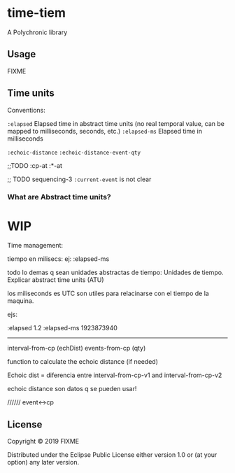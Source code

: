 # time-tiem

A Polychronic library

## Usage

FIXME

## Time units

Conventions:

`:elapsed` Elapsed time in abstract time units (no real temporal value, can be mapped to milliseconds, seconds, etc.)
`:elapsed-ms` Elapsed time in milliseconds

`:echoic-distance`
`:echoic-distance-event-qty`

;;TODO
:cp-at
:\*-at

;; TODO
sequencing-3 `:current-event` is not clear

### What are Abstract time units?

# WIP

Time management:

tiempo en milisecs:
ej: :elapsed-ms

todo lo demas q sean unidades abstractas de tiempo: Unidades de tiempo. Explicar abstract time units (ATU)

los miliseconds es UTC son utiles para relacinarse con el tiempo de la maquina.

ejs:

:elapsed 1.2
:elapsed-ms 1923873940

---

interval-from-cp (echDist)
events-from-cp (qty)

function to calculate the echoic distance (if needed)

Echoic dist = diferencia entre interval-from-cp-v1 and interval-from-cp-v2

echoic distance son datos q se pueden usar!

//////
event<->cp

## License

Copyright © 2019 FIXME

Distributed under the Eclipse Public License either version 1.0 or (at
your option) any later version.
